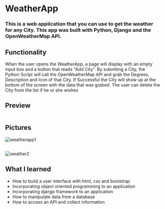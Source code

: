 # WeatherApp

### This is a web application that you can use to get the weather for any City. This app was built with Python, Django and the OpenWeatherMap API.

## Functionality
When the user opens the WeatherApp, a page will display with an empty input box and a button that reads "Add City". By submiting a City, the Python Script will call the OpenWeatherMap API and grab the Degrees, Description and Icon of that City. If Successful the City will show up at the bottom of the screen with the data that was grabed. The user can delete the City from the list if he or she wishes

## Preview
<a href="https://imgflip.com/gif/3o9xa1"><img src="https://i.imgflip.com/3o9xa1.gif" title=""/></a>

## Pictures
![weatherapp1](https://user-images.githubusercontent.com/52792667/73885374-a6600a80-4835-11ea-8df8-7298b7e25821.PNG)
##
![weather2](https://user-images.githubusercontent.com/52792667/73885553-022a9380-4836-11ea-8852-b0b23aa773af.PNG)




## What I learned
- How to build a user interface with html, css and bootstrap
- Incorporating object oriented programming to an application
- Incorporating django framework to an application
- How to manipulate data from a database
- How to access an API and collect information


